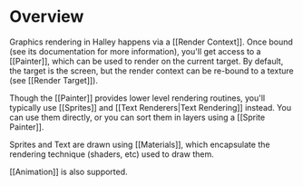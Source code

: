 # Overview

Graphics rendering in Halley happens via a [[Render Context]]. Once bound (see its documentation for more information), you'll get access to a [[Painter]], which can be used to render on the current target. By default, the target is the screen, but the render context can be re-bound to a texture (see [[Render Target]]).

Though the [[Painter]] provides lower level rendering routines, you'll typically use [[Sprites]] and [[Text Renderers|Text Rendering]] instead. You can use them directly, or you can sort them in layers using a [[Sprite Painter]].

Sprites and Text are drawn using [[Materials]], which encapsulate the rendering technique (shaders, etc) used to draw them.

[[Animation]] is also supported.